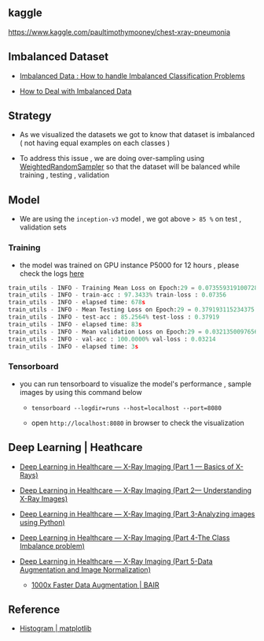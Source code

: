 
## kaggle

https://www.kaggle.com/paultimothymooney/chest-xray-pneumonia

## Imbalanced Dataset

- [Imbalanced Data : How to handle Imbalanced Classification Problems](https://www.analyticsvidhya.com/blog/2017/03/imbalanced-data-classification/)

- [How to Deal with Imbalanced Data](https://towardsdatascience.com/how-to-deal-with-imbalanced-data-34ab7db9b100)


## Strategy

- As we visualized the datasets we got to know that dataset is imbalanced ( not having equal examples on each classes )

- To address this issue , we are doing over-sampling using [WeightedRandomSampler](https://pytorch.org/docs/stable/_modules/torch/utils/data/sampler.html#WeightedRandomSampler) so that the dataset will be balanced while training , testing , validation


## Model

- We are using the `inception-v3` model , we got above `> 85 %` on test , validation sets

### Training

- the model was trained on GPU instance P5000 for 12 hours , please check the logs [here](logs/inception_v3.log)

```python
train_utils - INFO - Training Mean Loss on Epoch:29 = 0.07355931910072885
train_utils - INFO - train-acc : 97.3433% train-loss : 0.07356
train_utils - INFO - elapsed time: 678s
train_utils - INFO - Mean Testing Loss on Epoch:29 = 0.379193115234375
train_utils - INFO - test-acc : 85.2564% test-loss : 0.37919
train_utils - INFO - elapsed time: 83s
train_utils - INFO - Mean validation Loss on Epoch:29 = 0.032135009765625
train_utils - INFO - val-acc : 100.0000% val-loss : 0.03214
train_utils - INFO - elapsed time: 3s
```

### Tensorboard

- you can run tensorboard to visualize the model's performance , sample images by using this command below

    - `tensorboard --logdir=runs --host=localhost --port=8080`

    - open `http://localhost:8080` in browser to check the visualization


## Deep Learning | Heathcare

- [Deep Learning in Healthcare — X-Ray Imaging (Part 1 — Basics of X-Rays)](https://towardsdatascience.com/deep-learning-in-healthcare-x-ray-imaging-part-1-basics-of-x-rays-f8e6bad1e421?source=user_profile---------17----------------------------)

- [Deep Learning in Healthcare — X-Ray Imaging (Part 2— Understanding X-Ray Images)](https://towardsdatascience.com/deep-learning-in-healthcare-x-ray-imaging-part-2-understanding-x-ray-images-b8c6155cd51d?source=user_profile---------16----------------------------)

- [Deep Learning in Healthcare — X-Ray Imaging (Part 3-Analyzing images using Python)](https://towardsdatascience.com/deep-learning-in-healthcare-x-ray-imaging-part-3-analyzing-images-using-python-915a98fbf14c)


- [Deep Learning in Healthcare — X-Ray Imaging (Part 4-The Class Imbalance problem)](https://towardsdatascience.com/deep-learning-in-healthcare-x-ray-imaging-part-4-the-class-imbalance-problem-364eff4d47bb?source=user_profile---------14----------------------------)

- [Deep Learning in Healthcare — X-Ray Imaging (Part 5-Data Augmentation and Image Normalization)](https://towardsdatascience.com/deep-learning-in-healthcare-x-ray-imaging-part-5-data-augmentation-and-image-normalization-1ead1c02cfe3)

    - [1000x Faster Data Augmentation | BAIR](https://bair.berkeley.edu/blog/2019/06/07/data_aug/#:~:text=Data%20augmentation%20is%20a%20strategy,to%20train%20large%20neural%20networks.)


## Reference

- [Histogram | matplotlib](https://matplotlib.org/stable/gallery/lines_bars_and_markers/categorical_variables.html)
